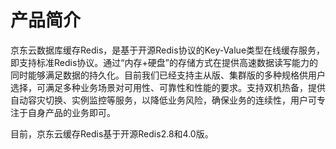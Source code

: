 # 产品简介


京东云数据库缓存Redis，是基于开源Redis协议的Key-Value类型在线缓存服务，即支持标准Redis协议。通过“内存+硬盘”的存储方式在提供高速数据读写能力的同时能够满足数据的持久化。目前我们已经支持主从版、集群版的多种规格供用户选择，可满足多种业务场景对可用性、可靠性和性能的要求。支持双机热备，提供自动容灾切换、实例监控等服务，以降低业务风险，确保业务的连续性，用户可专注于自身产品的业务即可。

目前，京东云缓存Redis基于开源Redis2.8和4.0版。

    
